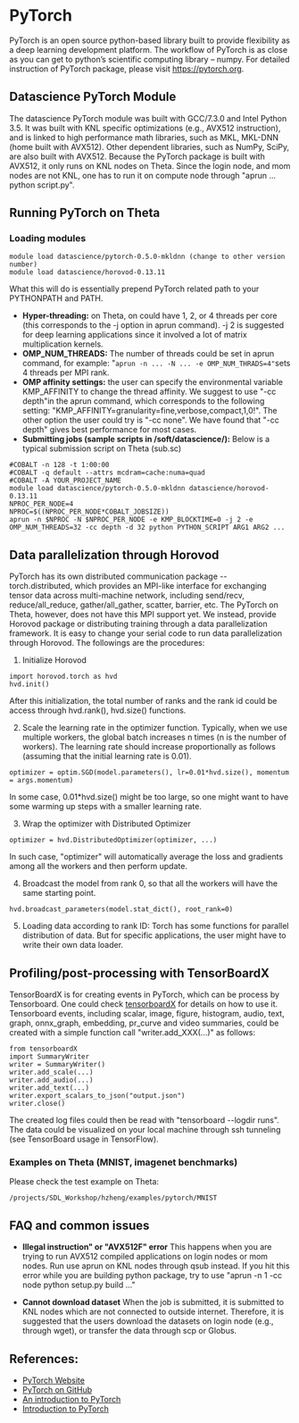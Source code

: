 # PyTorch

PyTorch is an open source python-based library built to provide flexibility as a deep learning development platform. The workflow of PyTorch is as close as you can get to python’s scientific computing library – numpy. For detailed instruction of PyTorch package, please visit <https://pytorch.org>. 

## Datascience PyTorch Module

The datascience PyTorch module was built with GCC/7.3.0 and Intel Python 3.5. It was built with KNL specific optimizations (e.g., AVX512 instruction), and is linked to high performance math libraries, such as MKL, MKL-DNN (home built with AVX512). Other dependent libraries, such as NumPy, SciPy, are also built with AVX512. Because the PyTorch package is built with AVX512, it only runs on KNL nodes on Theta. Since the login node, and mom nodes are not KNL, one has to run it on compute node through "aprun ... python script.py".

## Running PyTorch on Theta

### Loading modules
```
module load datascience/pytorch-0.5.0-mkldnn (change to other version number)
module load datascience/horovod-0.13.11
```

What this will do is essentially prepend PyTorch related path to your PYTHONPATH and PATH. 

- **Hyper-threading:** on Theta, on could have 1, 2, or 4 threads per core (this corresponds to the -j option in aprun command). -j 2 is suggested for deep learning applications since it involved a lot of matrix multiplication kernels. 
- **OMP_NUM_THREADS:**  The number of threads could be set in aprun command, for example: "```aprun -n ... -N ... -e OMP_NUM_THRADS=4"```sets 4 threads per MPI rank.
- **OMP affinity settings:** the user can specify the environmental variable KMP_AFFINITY to change the thread affinity. We suggest to use "-cc depth"in the aprun command, which corresponds to the following setting:  "KMP_AFFINITY=granularity=fine,verbose,compact,1,0!". The other option the user could try is "-cc none". We have found that "-cc depth" gives best performance for most cases.
- **Submitting jobs (sample scripts in /soft/datascience/):** Below is a typical submission script on Theta (sub.sc)

```#!/bin/sh
#COBALT -n 128 -t 1:00:00
#COBALT -q default --attrs mcdram=cache:numa=quad
#COBALT -A YOUR_PROJECT_NAME
module load datascience/pytorch-0.5.0-mkldnn datascience/horovod-0.13.11
NPROC_PER_NODE=4
NPROC=$((NPROC_PER_NODE*COBALT_JOBSIZE))
aprun -n $NPROC -N $NPROC_PER_NODE -e KMP_BLOCKTIME=0 -j 2 -e OMP_NUM_THREADS=32 -cc depth -d 32 python PYTHON_SCRIPT ARG1 ARG2 ...
```

## Data parallelization through Horovod

PyTorch has its own distributed communication package -- torch.distributed, which provides an MPI-like interface for exchanging tensor data across multi-machine network, including send/recv, reduce/all_reduce, gather/all_gather, scatter, barrier, etc. The PyTorch on Theta, however, does not have this MPI support yet. We instead, provide Horovod package or distributing training through a data parallelization framework. It is easy to change your serial code to run data parallelization through Horovod. The followings are the procedures: 

1. Initialize Horovod

```
import horovod.torch as hvd
hvd.init()
```

After this initialization, the total number of ranks and the rank id could be access through hvd.rank(), hvd.size() functions.

2. Scale the learning rate in the optimizer function. Typically, when we use multiple workers, the global batch increases n times (n is the number of workers). The learning rate should increase proportionally as follows (assuming that the initial learning rate is 0.01).

```
optimizer = optim.SGD(model.parameters(), lr=0.01*hvd.size(), momentum = args.momentum)
```

In some case, 0.01*hvd.size() might be too large, so one might want to have some warming up steps with a smaller learning rate.

3. Wrap the optimizer with Distributed Optimizer

```
optimizer = hvd.DistributedOptimizer(optimizer, ...)
```

In such case, "optimizer" will automatically average the loss and gradients among all the workers and then perform update.

4. Broadcast the model from rank 0, so that all the workers will have the same starting point.

```
hvd.broadcast_parameters(model.stat_dict(), root_rank=0)
```

5. Loading data according to rank ID: Torch has some functions for parallel distribution of data. But for specific applications, the user might have to write their own data loader.

## Profiling/post-processing with TensorBoardX

TensorBoardX is for creating events in PyTorch, which can be process by Tensorboard. One could check [tensorboardX](https://github.com/lanpa/tensorboardX) for details on how to use it. Tensorboard events, including scalar, image, figure, histogram, audio, text, graph, onnx_graph, embedding, pr_curve and video summaries, could be created with a simple function call "writer.add_XXX(...)" as follows: 

```
from tensorboardX 
import SummaryWriter
writer = SummaryWriter() 
writer.add_scale(...) 
writer.add_audio(...) 
writer.add_text(...) 
writer.export_scalars_to_json("output.json")
writer.close()
```

The created log files could then be read with "tensorboard --logdir runs". The data could be visualized on your local machine through ssh tunneling (see TensorBoard usage in TensorFlow).

### Examples on Theta (MNIST, imagenet benchmarks)

Please check the test example on Theta:

```
/projects/SDL_Workshop/hzheng/examples/pytorch/MNIST
```

## FAQ and common issues

- **Illegal instruction" or "AVX512F" error**
This happens when you are trying to run AVX512 compiled applications on login nodes or mom nodes. Run use aprun on KNL nodes through qsub instead. If you hit this error while you are building python package, try to use "aprun -n 1 -cc node python setup.py build ..."

- **Cannot download dataset**
When the job is submitted, it is submitted to KNL nodes which are not connected to outside internet. Therefore, it is suggested that the users download the datasets on login node (e.g., through wget), or transfer the data through scp or Globus. 

## References: 

- [PyTorch Website](https://pytorch.org)
- [PyTorch on GitHub](https://github.com/pytorch/pytorch)
- [An introduction to PyTorch](https://www.analyticsvidhya.com/blog/2018/02/pytorch-tutorial)
- [Introduction to PyTorch](https://link.springer.com/chapter/10.1007/978-1-4842-2766-4_12)

